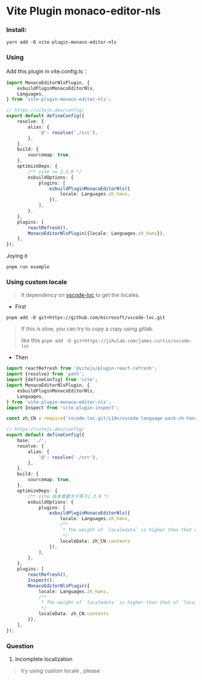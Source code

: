 # Vite Plugin monaco-editor-nls

### Install:

```shell
yarn add -D vite-plugin-monaco-editor-nls
```

### Using

Add this plugin in vite.config.ts：

```typescript
import MonacoEditorNlsPlugin, {
    esbuildPluginMonacoEditorNls,
    Languages,
} from 'vite-plugin-monaco-editor-nls';

// https://vitejs.dev/config/
export default defineConfig({
    resolve: {
        alias: {
            '@': resolve('./src'),
        },
    },
    build: {
        sourcemap: true,
    },
    optimizeDeps: {
        /** vite >= 2.3.0 */
        esbuildOptions: {
            plugins: [
                esbuildPluginMonacoEditorNls({
                    locale: Languages.zh_hans,
                }),
            ],
        },
    },
    plugins: [
        reactRefresh(),
        MonacoEditorNlsPlugin({locale: Languages.zh_hans}),
    ],
});
```

Joying it

```shell
pnpm run example
```


### Using custom locale

> It dependency on [vscode-loc](https://github.com/microsoft/vscode-loc) to get the locales.

- First

`pnpm add -D git+https://github.com/microsoft/vscode-loc.git`

> If this is slow, you can try to copy a copy using gitlab.
> 
> like this `pnpm add -D git+https://jihulab.com/james-curtis/vscode-loc`

- Then

```typescript
import reactRefresh from '@vitejs/plugin-react-refresh';
import {resolve} from 'path';
import {defineConfig} from 'vite';
import MonacoEditorNlsPlugin, {
    esbuildPluginMonacoEditorNls,
    Languages,
} from 'vite-plugin-monaco-editor-nls';
import Inspect from 'vite-plugin-inspect';

const zh_CN = require('vscode-loc.git/i18n/vscode-language-pack-zh-hans/translations/main.i18n.json')

// https://vitejs.dev/config/
export default defineConfig({
    base: './',
    resolve: {
        alias: {
            '@': resolve('./src'),
        },
    },
    build: {
        sourcemap: true,
    },
    optimizeDeps: {
        /** vite 版本需要大于等于2.3.0 */
        esbuildOptions: {
            plugins: [
                esbuildPluginMonacoEditorNls({
                    locale: Languages.zh_hans,
                    /**
                     * The weight of `localedata` is higher than that of `locale`
                     */
                    localeData: zh_CN.contents
                }),
            ],
        },
    },
    plugins: [
        reactRefresh(),
        Inspect(),
        MonacoEditorNlsPlugin({
            locale: Languages.zh_hans,
            /**
             * The weight of `localedata` is higher than that of `locale`
             */
            localeData: zh_CN.contents
        }),
    ],
});

```

### Question

1. Incomplete localization

> try using custom locale , please
